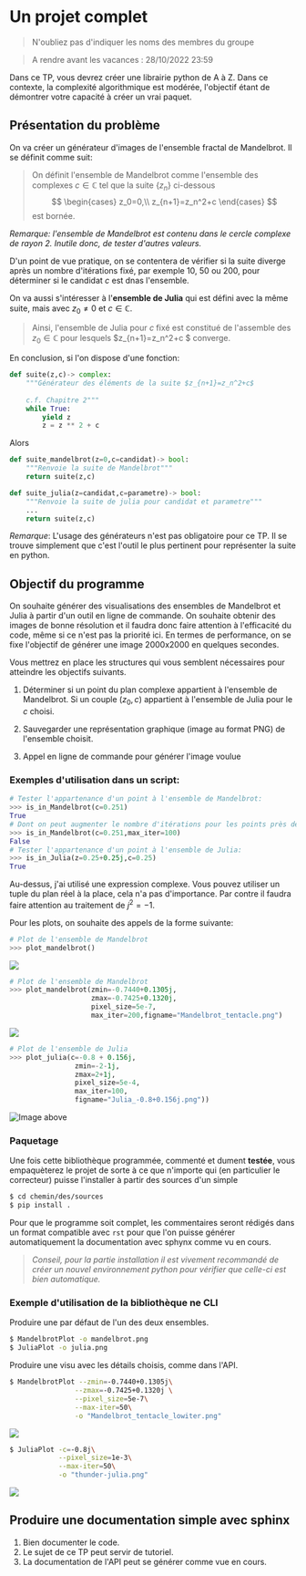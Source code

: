 # Un projet complet

> N'oubliez pas d'indiquer les noms des membres du groupe

> A rendre avant les vacances : 28/10/2022 23:59

Dans ce TP, vous devrez créer une librairie python de A à Z. Dans ce contexte, la complexité algorithmique est modérée, l'objectif étant de démontrer votre capacité à créer un vrai paquet. 


## Présentation du problème
On va créer un générateur d'images de l'ensemble fractal de Mandelbrot. Il se définit comme suit:

> On définit l'ensemble de Mandelbrot comme l'ensemble des complexes $c\in\mathbb{C}$ tel que la suite $\{z_n\}$ ci-dessous
>$$
> \begin{cases}
> z_0=0,\\
> z_{n+1}=z_n^2+c 
> \end{cases}
>$$
>est bornée.

*Remarque: l'ensemble de Mandelbrot est contenu dans le cercle complexe de rayon 2. Inutile donc, de tester d'autres valeurs.*

D'un point de vue pratique, on se contentera de vérifier si la suite diverge après un nombre d'itérations fixé, par exemple 10, 50 ou 200, pour déterminer si le candidat $c$ est dnas l'ensemble.

On va aussi s'intéresser à l'**ensemble de Julia** qui est défini avec la même suite, mais avec $z_0\neq 0$ et $c\in \mathbb{C}$.
> Ainsi, l'ensemble de Julia pour $c$ fixé est constitué de l'assemble des $z_0\in \mathbb{C}$ pour lesquels 
> $z_{n+1}=z_n^2+c $
>converge.

En conclusion, si l'on dispose d'une fonction:
```python
def suite(z,c)-> complex:
    """Générateur des éléments de la suite $z_{n+1}=z_n^2+c$
    
    c.f. Chapitre 2"""
    while True:
        yield z
        z = z ** 2 + c
```

Alors
```python
def suite_mandelbrot(z=0,c=candidat)-> bool:
    """Renvoie la suite de Mandelbrot"""
    return suite(z,c)

def suite_julia(z=candidat,c=parametre)-> bool:
    """Renvoie la suite de julia pour candidat et parametre"""
    ...
    return suite(z,c)
```
*Remarque*: L'usage des générateurs n'est pas obligatoire pour ce TP. Il se trouve simplement que c'est l'outil le plus pertinent pour représenter la suite en python.

## Objectif du programme
On souhaite générer des visualisations des ensembles de Mandelbrot et Julia à partir d'un outil en ligne de commande. On souhaite obtenir des images de bonne résolution et il faudra donc faire attention à l'efficacité du code, même si ce n'est pas la priorité ici. En termes de performance, on se fixe l'objectif de générer une image 2000x2000 en quelques secondes.

Vous mettrez en place les structures qui vous semblent nécessaires pour atteindre les objectifs suivants.
1. Déterminer si un point du plan complexe appartient à l'ensemble de Mandelbrot.
Si un couple $(z_0,c)$ appartient à l'ensemble de Julia pour le $c$ choisi.

1. Sauvegarder une représentation graphique (image au format PNG) de l'ensemble choisit.

1. Appel en ligne de commande pour générer l'image voulue

### Exemples d'utilisation dans un script: 
```python
# Tester l'appartenance d'un point à l'ensemble de Mandelbrot:
>>> is_in_Mandelbrot(c=0.251)
True
# Dont on peut augmenter le nombre d'itérations pour les points près de la frontière
>>> is_in_Mandelbrot(c=0.251,max_iter=100)
False
# Tester l'appartenance d'un point à l'ensemble de Julia:
>>> is_in_Julia(z=0.25+0.25j,c=0.25)
True
```
Au-dessus, j'ai utilisé une expression complexe. Vous pouvez utiliser un tuple du plan réel à la place, cela n'a pas d'importance. Par contre il faudra faire attention au traitement de $j^2=-1$.

Pour les plots, on souhaite des appels de la forme suivante:
```python
# Plot de l'ensemble de Mandelbrot
>>> plot_mandelbrot()
```
![](img/Mandelbrot.png)

```python
# Plot de l'ensemble de Mandelbrot
>>> plot_mandelbrot(zmin=-0.7440+0.1305j,
                    zmax=-0.7425+0.1320j,
                    pixel_size=5e-7,
                    max_iter=200,figname="Mandelbrot_tentacle.png")
```
![](img/Mandelbrot_tentacle.png)

```python
# Plot de l'ensemble de Julia
>>> plot_julia(c=-0.8 + 0.156j,
                zmin=-2-1j,
                zmax=2+1j,
                pixel_size=5e-4,
                max_iter=100,
                figname="Julia_-0.8+0.156j.png"))
```
![Image above](img/Julia_-0.8+0.156j.png)
### Paquetage
Une fois cette bibliothèque programmée, commenté et dument **testée**, vous empaquèterez le projet de sorte à ce que n'importe qui (en particulier le correcteur) puisse l'installer à partir des sources d'un simple 
```bash
$ cd chemin/des/sources
$ pip install .
```
Pour que le programme soit complet, les commentaires seront rédigés dans un format compatible avec `rst` pour que l'on puisse générer automatiquement la documentation avec sphynx comme vu en cours.

> *Conseil, pour la partie installation il est vivement recommandé de créer un nouvel environnement python pour vérifier que celle-ci est bien automatique.*

### Exemple d'utilisation de la bibliothèque ne CLI
Produire une par défaut de l'un des deux ensembles.
```bash
$ MandelbrotPlot -o mandelbrot.png
$ JuliaPlot -o julia.png
```

Produire une visu avec les détails choisis, comme dans l'API.
```bash
$ MandelbrotPlot --zmin=-0.7440+0.1305j\
                --zmax=-0.7425+0.1320j \
                --pixel_size=5e-7\
                --max-iter=50\
                -o "Mandelbrot_tentacle_lowiter.png" 
```
![](img/Mandelbrot_tentacle_lowiter.png)

```bash
$ JuliaPlot -c=-0.8j\
            --pixel_size=1e-3\
            --max-iter=50\
            -o "thunder-julia.png" 
```
![](img/thunder-julia.png)

## Produire une documentation simple avec sphinx
1. Bien documenter le code.
1. Le sujet de ce TP peut servir de tutoriel.
1. La documentation de l'API peut se générer comme vue en cours.
